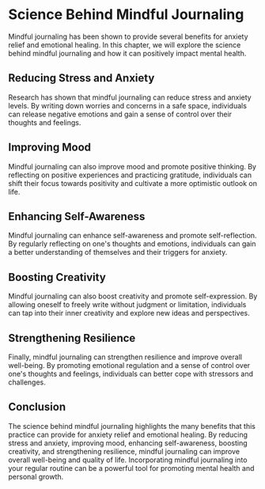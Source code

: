 Science Behind Mindful Journaling
========================================================================================

Mindful journaling has been shown to provide several benefits for anxiety relief and emotional healing. In this chapter, we will explore the science behind mindful journaling and how it can positively impact mental health.

Reducing Stress and Anxiety
---------------------------

Research has shown that mindful journaling can reduce stress and anxiety levels. By writing down worries and concerns in a safe space, individuals can release negative emotions and gain a sense of control over their thoughts and feelings.

Improving Mood
--------------

Mindful journaling can also improve mood and promote positive thinking. By reflecting on positive experiences and practicing gratitude, individuals can shift their focus towards positivity and cultivate a more optimistic outlook on life.

Enhancing Self-Awareness
------------------------

Mindful journaling can enhance self-awareness and promote self-reflection. By regularly reflecting on one's thoughts and emotions, individuals can gain a better understanding of themselves and their triggers for anxiety.

Boosting Creativity
-------------------

Mindful journaling can also boost creativity and promote self-expression. By allowing oneself to freely write without judgment or limitation, individuals can tap into their inner creativity and explore new ideas and perspectives.

Strengthening Resilience
------------------------

Finally, mindful journaling can strengthen resilience and improve overall well-being. By promoting emotional regulation and a sense of control over one's thoughts and feelings, individuals can better cope with stressors and challenges.

Conclusion
----------

The science behind mindful journaling highlights the many benefits that this practice can provide for anxiety relief and emotional healing. By reducing stress and anxiety, improving mood, enhancing self-awareness, boosting creativity, and strengthening resilience, mindful journaling can improve overall well-being and quality of life. Incorporating mindful journaling into your regular routine can be a powerful tool for promoting mental health and personal growth.
